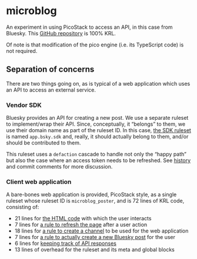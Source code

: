 # microblog

An experiment in using PicoStack to access an API, in this case from Bluesky. This [GitHub repository](https://github.com/b1conrad/microblog) is 100% KRL.

Of note is that modification of the pico engine (i.e. its TypeScript code) is not required.


## Separation of concerns

There are two things going on, as is typical of a web application which uses an API to access an external service.


### Vendor SDK

Bluesky provides an API for creating a new post. We use a separate ruleset to implement/wrap their API. Since, conceptually, it “belongs” to them, we use their domain name as part of the ruleset ID. In this case, [the SDK ruleset](https://github.com/b1conrad/microblog/blob/main/krl/app.bsky.sdk.krl) is named `app.bsky.sdk` and, really, it should actually belong to them, and/or should be contributed to them.

This ruleset uses a `defaction` cascade to handle not only the “happy path” but also the case where an access token needs to be refreshed. See [history](https://github.com/b1conrad/microblog/commits/main/krl/app.bsky.sdk.krl) and commit comments for more discussion.


### Client web application

A bare-bones web application is provided, PicoStack style, as a single ruleset whose ruleset ID is `microblog_poster`, and is 72 lines of KRL code, consisting of:



* 21 lines for [the HTML code](https://github.com/b1conrad/microblog/blob/main/krl/microblog_poster.krl#L10-L30) with which the user interacts
* 7 lines for [a rule to refresh the page](https://github.com/b1conrad/microblog/blob/main/krl/microblog_poster.krl#L65-L71) after a user action
* 18 lines for [a rule to create a channel](https://github.com/b1conrad/microblog/blob/main/krl/microblog_poster.krl#L40-L57) to be used for the web application
* 7 lines for [a rule to actually create a new Bluesky post](https://github.com/b1conrad/microblog/blob/main/krl/microblog_poster.krl#L58-L64) for the user
* 6 lines for [keeping track of API responses](https://github.com/b1conrad/microblog/blob/main/krl/microblog_poster.krl#L33-L38)
* 13 lines of overhead for the ruleset and its meta and global blocks
